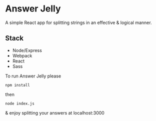 # Answer Jelly
A simple React app for splitting strings in an effective & logical manner. 

## Stack
- Node/Express
- Webpack
- React
- Sass

To run Answer Jelly please

```
npm install
```
then
```
node index.js
```
& enjoy splitting your answers at localhost:3000
